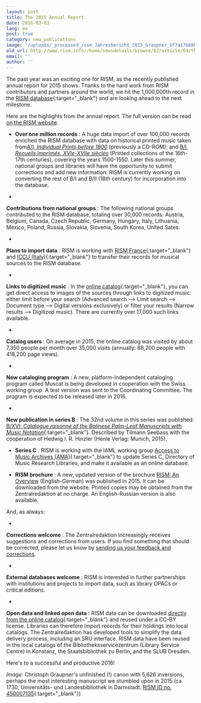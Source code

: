 ```yaml
---
layout: post
title: The 2015 Annual Report
date: 2016-03-03
lang: en
post: true
category: new_publications
image: "/uploads/_processed_/csm_Jahresbericht_2015_Graupner_bf7a17b880.jpg"
old_url: http://www.rism.info//home/newsdetails/browse/62/article/64/the-2015-annual-report.html
email: ''
author: ''
---
```



The past year was an exciting one for RISM, as the recently published annual report for 2015 shows. Thanks to the hard work from RISM contributors and partners around the world, we hit the 1,000,000th record in the [RISM database](https://opac.rism.info/metaopac/start.do?View=rism){:target="_blank"} and are looking ahead to the next milestone.

Here are the highlights from the annual report. The full version can be read [on the RISM website](/publications/annual-reports/2015.html).

- **Over one million records** : A huge data import of over 100,000 records enriched the RISM database with data on historical printed music taken from[A/I, _Individual Prints before 1800_](/publications.html#c36) (previously a CD-ROM); and [B/I, _Recueils imprimés, XVIe-XVIIe siècles_](/publications.html#c2619) (Printed collections of the 16th-17th centuries), covering the years 1500-1550. Later this summer, national groups and libraries will have the opportunity to submit corrections and add new information. RISM is currently working on converting the rest of B/I and B/II (18th century) for incorporation into the database.

-

**Contributions from national groups** : The following national groups contributed to the RISM database, totaling over 30,000 records: Austria, Belgium, Canada, Czech Republic, Germany, Hungary, Italy, Lithuania, Mexico, Poland, Russia, Slovakia, Slovenia, South Korea, United Sates.


-

**Plans to import data** : RISM is working with [RISM France](http://ccfr.bnf.fr/){:target="_blank"} and [ICCU (Italy)](http://www.sbn.it/opacsbn/opac/iccu/musica.jsp){:target="_blank"} to transfer their records for musical sources to the RISM database.


-

**Links to digitized music** : In the [online catalog](https://opac.rism.info/metaopac/start.do?View=rism&SearchType=2&Language=en){:target="_blank"}, you can get direct access to images of the sources through links to digitized music: either limit before your search (Advanced search --\> Limit search --\> Document type --\> Digital versions exclusively) or filter your results (Narrow results --\> Digitized music). There are currently over 17,000 such links available.


-

**Catalog users** : On average in 2015, the online catalog was visited by about 7,350 people per month over 35,000 visits (annually: 88,200 people with 418,200 page views).


-

**New cataloging program** : A new, platform-independent cataloging program called Muscat is being developed in cooperation with the Swiss working group. A test version was sent to the Coordinating Committee. The program is expected to be released later in 2016.


-

**New publication in series B** : The 32nd volume in this series was published: [B/XVI: _Catalogue raisonné of the Balinese Palm-Leaf Manuscripts with Music Notation_](/new_publications/2015/10/29/new-volume-in-risms-series-b-balinese-palmleaf.html){:target="_blank"}. Described by Tilmann Seebass with the cooperation of Hedwig I. R. Hinzler (Henle Verlag: Munich, 2015).


- **Series C** : RISM is working with the IAML working group [Access to Music Archives (AMA)](http://www.iaml.info/working-group-access-music-archives-project){:target="_blank"} to update Series C, Directory of Music Research Libraries, and make it available as an online database.

- **RISM brochure** : A new, updated version of the brochure [RISM: An Overview](/publications/brochures.html) (English-German) was published in 2015. It can be downloaded from the website. Printed copies may be obtained from the Zentralredaktion at no charge. An English-Russian version is also available.


And, as always:

-

**Corrections welcome** : The Zentralredaktion increasingly receives suggestions and corrections from users. If you find something that should be corrected, please let us know by [sending us your feedback and corrections](/service/feedback.html).


-

**External databases welcome** : RISM is interested in further partnerships with institutions and projects to import data, such as library OPACs or critical editions.


-

**Open data and linked open data** : RISM data can be downloaded [directly from the online catalog](https://opac.rism.info/index.php?id=8&L=1&id=8){:target="_blank"} and reused under a CC-BY license. Libraries can therefore import records for their holdings into local catalogs. The Zentralredaktion has developed tools to simplify the data delivery process, including an SRU interface. RISM data have been reused in the local catalogs of the Bibliotheksservicezentrum (Library Service Centre) in Konstanz, the Staatsbibliothek zu Berlin, and the SLUB Dresden.



Here's to a successful and productive 2016!

_Image_: Christoph Graupner's unfinished (!) canon with 5,626 inversions, perhaps the most interesting manuscript we stumbled upon in 2015 (ca. 1730, Universitäts- und Landesbibliothek in Darmstadt. [RISM ID no. 450007135](https://opac.rism.info/search?id=450007135){:target="_blank"})


<script type="text/javascript">var switchTo5x=true;</script><script type="text/javascript" src="http://w.sharethis.com/button/buttons.js"></script><script type="text/javascript">stLight.options({publisher: "9b601438-1ce1-49d8-bfd7-9cff5df54c17", doNotHash: false, doNotCopy: false, hashAddressBar: false});</script>